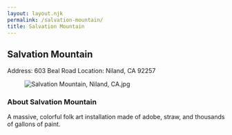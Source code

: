 ```yaml
---
layout: layout.njk
permalink: /salvation-mountain/
title: Salvation Mountain
---
```


<article class="attraction-detail container">
  <h2>Salvation Mountain</h2>
  <div class="attraction-meta">
    <span class="address">Address: 603 Beal Road</span>
    <span class="location">Location: Niland, CA 92257</span>
  </div>
  <figure class="attraction-image">
    <img src="https://upload.wikimedia.org/wikipedia/commons/9/94/Salvation_Mountain%2C_Niland%2C_CA.jpg?v=1743430669961" alt="Salvation Mountain, Niland, CA.jpg" loading="lazy">
  </figure>
  <div class="attraction-description">
    <h3>About Salvation Mountain</h3>
    <p>A massive, colorful folk art installation made of adobe, straw, and thousands of gallons of paint.</p>
  </div>
  
</article>